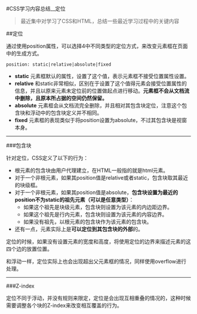 #CSS学习内容总结__定位

>最近集中对学习了CSS和HTML，总结一些最近学习过程中的关键内容

##定位

通过使用position属性，可以选择4中不同类型的定位方式，来改变元素框在页面中的生成方式。

    position: static|relative|absolute|fixed

* **static** 元素框默认的属性，设置了这个值，表示元素框不接受位置属性设置。
* **relative** 和static非常相似，区别在于设置了这个值得元素会接受位置属性的信息，并且以原来元素未定位前的位置做起点进行移动。**元素框不会从文档流中删除，且原本所占据的空间仍然保留。**
* **absolute** 元素框会从文档流完全删除，并且相对其包含块定位，注意这个包含块和浮动中的包含块定义并不相同。
* **fixed** 元素框的表现类似于将position设置为absolute，不过其包含块是视窗本身。

---
###包含块

针对定位，CSS定义了以下的行为：

* 根元素的包含块由用户代理建立，在HTML一般指的就是html元素。
* 对于一个非根元素，如果其position值是relative或者static，包含块取其最近的块级框。
* 对于一个非根元素，如果其position值是absolute，**包含块设置为最近的position不为static的祖先元素（可以是任意类型）**：
    * 如果这个祖先是块级元素，包含块则设置为该元素的内边距边界。
    * 如果这个祖先是行内元素，包含块则设置为该元素的内容边界。
    * 如果没有祖先，以根元素的包含块作为该元素的包含块。
* 还有一点，元素实际上是**可以定位到其包含块的外部**的。

定位的时候，如果没有设置元素的宽度和高度，将使用定位的边界来描述元素的这四个边的放置位置。

和浮动一样，定位实际上也会出现超出父元素框的情况，同样使用overflow进行处理。

----
###Z-index

定位不同于浮动，并没有规则来限定，定位是会出现互相重叠的情况的，这种时候需要调整各个块的Z-index来改变相互覆盖的行为。